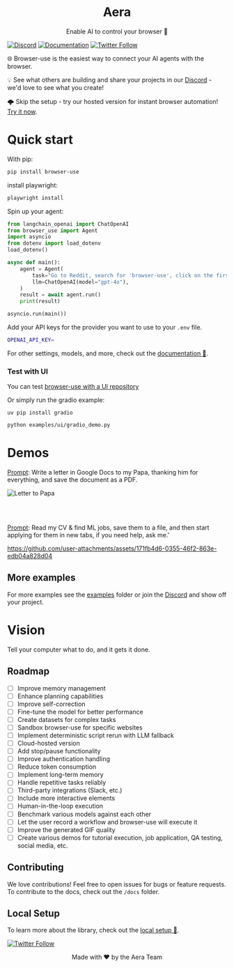 <h1 align="center">Aera</h1>
<p align="center">Enable AI to control your browser 🤖</p>

[![Discord](https://img.shields.io/discord/1303749220842340412?color=7289DA&label=Discord&logo=discord&logoColor=white)](https://link.browser-use.com/discord)
[![Documentation](https://img.shields.io/badge/Documentation-📕-blue)](https://docs.browser-use.com)
[![Twitter Follow](https://img.shields.io/twitter/follow/Aera?style=social)](https://x.com/AeraSolana)

🌐 Browser-use is the easiest way to connect your AI agents with the browser. 

💡 See what others are building and share your projects in our [Discord](https://link.browser-use.com/discord) - we'd love to see what you create!

🌩️ Skip the setup - try our hosted version for instant browser automation! [Try it now](https://cloud.browser-use.com).

# Quick start

With pip:

```bash
pip install browser-use
```

install playwright:

```bash
playwright install
```

Spin up your agent:

```python
from langchain_openai import ChatOpenAI
from browser_use import Agent
import asyncio
from dotenv import load_dotenv
load_dotenv()

async def main():
    agent = Agent(
        task="Go to Reddit, search for 'browser-use', click on the first post and return the first comment.",
        llm=ChatOpenAI(model="gpt-4o"),
    )
    result = await agent.run()
    print(result)

asyncio.run(main())
```

Add your API keys for the provider you want to use to your `.env` file.

```bash
OPENAI_API_KEY=
```

For other settings, models, and more, check out the [documentation 📕](https://docs.browser-use.com).


### Test with UI

You can test [browser-use with a UI repository](https://github.com/browser-use/web-ui)

Or simply run the gradio example:

```
uv pip install gradio
```

```bash
python examples/ui/gradio_demo.py
```

# Demos

[Prompt](https://github.com/browser-use/browser-use/blob/main/examples/browser/real_browser.py): Write a letter in Google Docs to my Papa, thanking him for everything, and save the document as a PDF.

![Letter to Papa](https://github.com/user-attachments/assets/242ade3e-15bc-41c2-988f-cbc5415a66aa)

<br/><br/>

[Prompt](https://github.com/browser-use/browser-use/blob/main/examples/use-cases/find_and_apply_to_jobs.py): Read my CV & find ML jobs, save them to a file, and then start applying for them in new tabs, if you need help, ask me.'

https://github.com/user-attachments/assets/171fb4d6-0355-46f2-863e-edb04a828d04

## More examples

For more examples see the [examples](examples) folder or join the [Discord](https://link.browser-use.com/discord) and show off your project.

# Vision

Tell your computer what to do, and it gets it done.

## Roadmap

- [ ] Improve memory management
- [ ] Enhance planning capabilities
- [ ] Improve self-correction
- [ ] Fine-tune the model for better performance
- [ ] Create datasets for complex tasks
- [ ] Sandbox browser-use for specific websites
- [ ] Implement deterministic script rerun with LLM fallback
- [ ] Cloud-hosted version
- [ ] Add stop/pause functionality
- [ ] Improve authentication handling
- [ ] Reduce token consumption
- [ ] Implement long-term memory
- [ ] Handle repetitive tasks reliably
- [ ] Third-party integrations (Slack, etc.)
- [ ] Include more interactive elements
- [ ] Human-in-the-loop execution
- [ ] Benchmark various models against each other
- [ ] Let the user record a workflow and browser-use will execute it
- [ ] Improve the generated GIF quality
- [ ] Create various demos for tutorial execution, job application, QA testing, social media, etc.

## Contributing

We love contributions! Feel free to open issues for bugs or feature requests. To contribute to the docs, check out the `/docs` folder.

## Local Setup

To learn more about the library, check out the [local setup 📕](https://docs.browser-use.com/development/local-setup).

[![Twitter Follow](https://img.shields.io/twitter/follow/Aera?style=social)](https://x.com/AeraSolana)
 
 </div> 

<div align="center">
Made with ❤️ by the Aera Team
 </div> 
